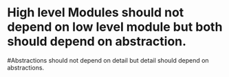 ﻿# High level Modules should not depend on low level module but both should depend on abstraction.

#Abstractions should not depend on detail but detail should depend on abstractions.


